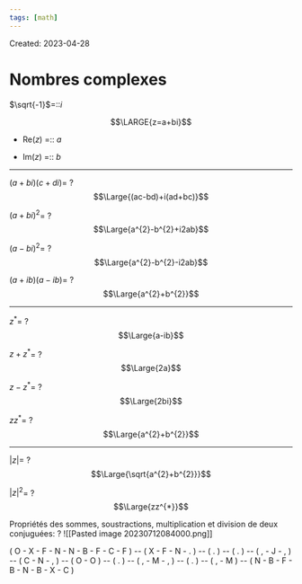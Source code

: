 ```yaml
---
tags: [math] 
---
```

Created: 2023-04-28

# Nombres complexes
$\sqrt{-1}$=::$i$
<!--SR:!2023-10-08,35,290-->

$$\LARGE{z=a+bi}$$
- Re($z$) =:: $a$
<!--SR:!2023-10-07,34,290-->
- Im($z$) =:: $b$
<!--SR:!2023-10-09,36,290-->

--- 
$(a+bi)(c+di)$=
?
$$\Large{(ac-bd)+i(ad+bc)}$$
<!--SR:!2023-10-09,36,290-->

$(a+bi)^{2}$=
?
$$\Large{a^{2}-b^{2}+i2ab}$$
<!--SR:!2023-10-10,5,230-->

$(a-bi)^{2}$=
?
$$\Large{a^{2}-b^{2}-i2ab}$$
<!--SR:!2024-01-02,90,290-->

$(a+ib)(a-ib)$=
?
$$\Large{a^{2}+b^{2}}$$
<!--SR:!2024-01-06,93,290-->

---

$z^{*}$=
?
$$\Large{a-ib}$$
<!--SR:!2023-10-10,37,290-->

$z+z^*$=
?
$$\Large{2a}$$
<!--SR:!2023-10-06,10,250-->

$z-z^{*}$=
?
$$\Large{2bi}$$
<!--SR:!2023-10-24,28,250-->

$zz^{*}$=
?
$$\Large{a^{2}+b^{2}}$$
<!--SR:!2023-10-10,37,290-->

---
$|z|$=
?
$$\Large{\sqrt{a^{2}+b^{2}}}$$
<!--SR:!2023-10-11,38,290-->

$|z|^{2}$=
?
$$\Large{zz^{*}}$$
<!--SR:!2023-10-10,12,250-->

Propriétés des sommes, soustractions, multiplication et division de deux conjuguées:
?
![[Pasted image 20230712084000.png]]
<!--SR:!2023-10-11,38,290-->



( O - X - F - N - N - B - F - C - F ) -- ( X - F - N - .  ) -- ( . ) -- ( . ) -- ( , - J - ,  ) -- ( C - N - , ) -- ( O - O ) -- ( . ) -- ( , - M - , ) -- ( . ) -- ( , - M ) -- ( N - B - F - B - N - B - X - C )